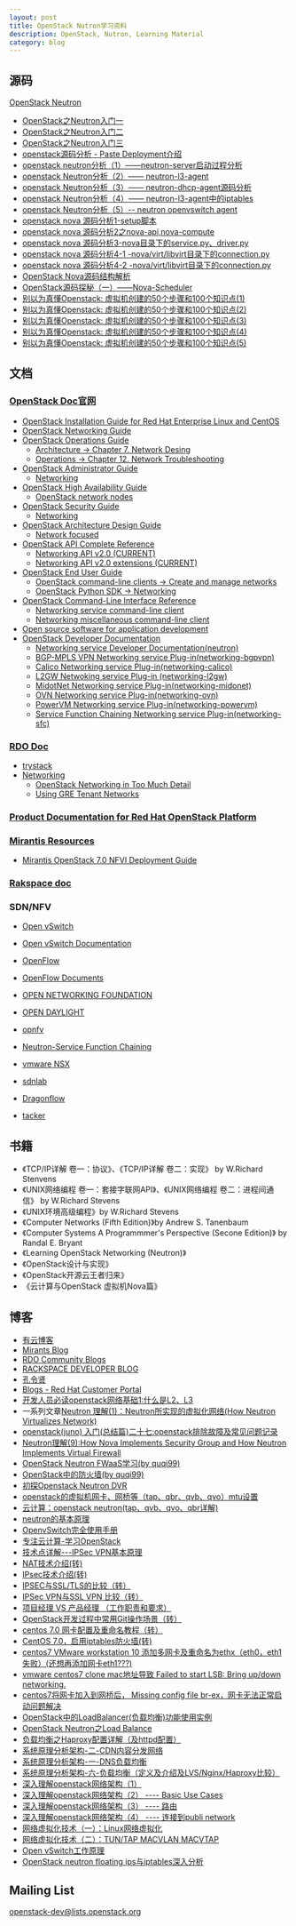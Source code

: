```yaml
---
layout: post
title: OpenStack Nutron学习资料
description: OpenStack, Nutron, Learning Material
category: blog
---
```


## 源码
[OpenStack Neutron](https://github.com/openstack/neutron)

* [OpenStack之Neutron入门一](http://www.aboutyun.com/forum.php?mod=viewthread&tid=9523&highlight=Neutron%2B%2B%C8%EB%C3%C5)
* [OpenStack之Neutron入门二](http://www.aboutyun.com/thread-9517-1-1.html)
* [OpenStack之Neutron入门三](http://www.aboutyun.com/thread-9537-1-1.html)
* [openstack源码分析 - Paste Deployment介绍 ](http://blog.chinaunix.net/uid-20940095-id-4105407.html)
* [openstack neutron分析（1）——neutron-server启动过程分析 ](http://www.aboutyun.com/thread-9527-1-1.html)
* [openstack Neutron分析（2）—— neutron-l3-agent](http://www.aboutyun.com/thread-9529-1-1.html)
* [openstack Neutron分析（3）—— neutron-dhcp-agent源码分析](http://www.aboutyun.com/thread-9533-1-1.html)
* [openstack Neutron分析（4）—— neutron-l3-agent中的iptables ](http://www.aboutyun.com/thread-9536-1-1.html)
* [openstack Neutron分析（5）-- neutron openvswitch agent ](http://www.aboutyun.com/thread-9538-1-1.html)
* [openstack nova 源码分析1-setup脚本 ](http://www.aboutyun.com/thread-10090-1-1.html)
* [openstack nova 源码分析2之nova-api,nova-compute](http://www.aboutyun.com/thread-10091-1-1.html)
* [openstack nova 源码分析3-nova目录下的service.py、driver.py](http://www.aboutyun.com/thread-10092-1-1.html)
* [openstack nova 源码分析4-1 -nova/virt/libvirt目录下的connection.py ](http://www.aboutyun.com/thread-10094-1-1.html)
* [openstack nova 源码分析4-2 -nova/virt/libvirt目录下的connection.py ](http://www.aboutyun.com/thread-10095-1-1.html)
* [OpenStack Nova源码结构解析 ](http://www.aboutyun.com/thread-10105-1-1.html)
* [ OpenStack源码探秘（一）——Nova-Scheduler](http://blog.csdn.net/networm3/article/details/8783667?utm_source=tuicool&utm_medium=referral)
* [别以为真懂Openstack: 虚拟机创建的50个步骤和100个知识点(1)](http://www.sxt.cn/u/756/blog/2780)
* [别以为真懂Openstack: 虚拟机创建的50个步骤和100个知识点(2)](http://www.sxt.cn/u/756/blog/2778)
* [别以为真懂Openstack: 虚拟机创建的50个步骤和100个知识点(3)](http://www.sxt.cn/u/756/blog/2797)
* [别以为真懂Openstack: 虚拟机创建的50个步骤和100个知识点(4)](http://www.sxt.cn/u/756/blog/2798)
* [别以为真懂Openstack: 虚拟机创建的50个步骤和100个知识点(5)](http://blog.csdn.net/xiangpingli/article/details/47857123)

## 文档
### [OpenStack Doc官网](http://docs.openstack.org)

* [OpenStack Installation Guide for Red Hat Enterprise Linux and CentOS](http://docs.openstack.org/mitaka/install-guide-rdo/)
* [OpenStack Networking Guide](http://docs.openstack.org/mitaka/networking-guide/)
* [OpenStack Operations Guide](http://docs.openstack.org/openstack-ops/content/)
	* [Architecture -> Chapter 7. Network Desing](http://docs.openstack.org/openstack-ops/content/network_design.html)
	* [Operations -> Chapter 12. Network Troubleshooting](http://docs.openstack.org/openstack-ops/content/network_troubleshooting.html)
* [OpenStack Administrator Guide](http://docs.openstack.org/admin-guide/)
	* [Networking](http://docs.openstack.org/admin-guide/networking.html)
* [OpenStack High Availability Guide](http://docs.openstack.org/ha-guide/)
	* [OpenStack network nodes](http://docs.openstack.org/ha-guide/networking-ha.html)
* [OpenStack Security Guide](http://docs.openstack.org/security-guide/)
	* [Networking](http://docs.openstack.org/security-guide/networking.html)
* [OpenStack Architecture Design Guide](http://docs.openstack.org/arch-design/)
	* [Network focused](http://docs.openstack.org/arch-design/network-focus.html)
* [OpenStack API Complete Reference](http://developer.openstack.org/api-ref.html)
	* [Networking API v2.0 (CURRENT)](http://developer.openstack.org/api-ref-networking-v2.html)
	* [Networking API v2.0 extensions (CURRENT)](http://developer.openstack.org/api-ref-networking-v2-ext.html)
* [OpenStack End User Guide](http://docs.openstack.org/user-guide/)
	* [OpenStack command-line clients -> Create and manage networks](http://docs.openstack.org/user-guide/cli_create_and_manage_networks.html)
	* [OpenStack Python SDK -> Networking](http://docs.openstack.org/user-guide/sdk_neutron_apis.html)
* [OpenStack Command-Line Interface Reference](http://docs.openstack.org/cli-reference/)
	* [Networking service command-line client](http://docs.openstack.org/cli-reference/neutron.html)
	* [Networking miscellaneous command-line client](http://docs.openstack.org/cli-reference/neutron-misc.html)
* [Open source software for application development](http://developer.openstack.org)
* [OpenStack Developer Documentation](http://docs.openstack.org/developer/openstack-projects.html)
	* [Networking service Developer Documentation(neutron)](http://docs.openstack.org/developer/neutron/)
	* [BGP-MPLS VPN Networking service Plug-in(networking-bgpvpn)](http://docs.openstack.org/developer/networking-bgpvpn/)
	* [Calico Networking service Plug-in(networking-calico)](http://docs.openstack.org/developer/networking-calico/)
	* [L2GW Netwoking service Plug-in (networking-l2gw)](http://docs.openstack.org/developer/networking-l2gw/)
	* [MidotNet Networking service Plug-in(networking-midonet)](http://docs.openstack.org/developer/networking-midonet/)
	* [OVN Networking service Plug-in(networking-ovn)](http://docs.openstack.org/developer/networking-ovn/)
	* [PowerVM Networking service Plug-in(networking-powervm)](http://docs.openstack.org/developer/networking-powervm/)
	* [Service Function Chaining Networking service Plug-in(networking-sfc)](http://docs.openstack.org/developer/networking-sfc/)

### [RDO Doc](https://www.rdoproject.org/documentation/)

* [trystack](http://trystack.org)
* [Networking](https://www.rdoproject.org/documentation/networking/)
	* [OpenStack Networking in Too Much Detail](https://www.rdoproject.org/networking/networking-in-too-much-detail/)
	* [Using GRE Tenant Networks](https://www.rdoproject.org/networking/using-gre-tenant-networks/)

### [Product Documentation for Red Hat OpenStack Platform](https://access.redhat.com/documentation/en/red-hat-openstack-platform/)

### [Mirantis Resources](https://www.mirantis.com/openstack-resources/)

* [Mirantis OpenStack 7.0 NFVI Deployment Guide](https://content.mirantis.com/MOS-7-NFVI-Whitepaper-Landing-Page.html)
		
### [Rakspace doc](http://docs.rackspace.com)

### SDN/NFV

* [Open vSwitch](http://openvswitch.org)

* [Open vSwitch Documentation](http://openvswitch.org/support/)

* [OpenFlow](http://archive.openflow.org)

* [OpenFlow Documents](http://archive.openflow.org/wp/documents/)

* [OPEN NETWORKING FOUNDATION](https://www.opennetworking.org/)

* [OPEN DAYLIGHT](https://www.opendaylight.org)

* [opnfv](https://www.opnfv.org)

* [Neutron-Service Function Chaining](http://docs.openstack.org/developer/networking-sfc)

* [vmware NSX](http://www.vmware.com/cn/products/nsx)

* [sdnlab](http://www.sdnlab.com)

* [Dragonflow](http://wiki.openstack.org/wiki/Dragonflow)

* [tacker](http://docs.openstack.org/developer/tacker)

## 书籍
* 《TCP/IP详解 卷一：协议》、《TCP/IP详解 卷二：实现》 by W.Richard Stenvens
* 《UNIX网络编程 卷一：套接字联网API》、《UNIX网络编程 卷二：进程间通信》 by W.Richard Stevens
* 《UNIX环境高级编程》by W.Richard Stevens
* 《Computer Networks (Fifth Edition)》by Andrew S. Tanenbaum
* 《Computer Systems A Programmmer's Perspective (Secone Edition)》 by Randal E. Bryant
* 《Learning OpenStack Networking (Neutron)》
* 《OpenStack设计与实现》
* 《OpenStack开源云王者归来》
* 《云计算与OpenStack 虚拟机Nova篇》

## 博客
* [有云博客](https://www.ustack.com/about/blog/)
* [Mirants Blog](https://www.mirantis.com/blog/)
* [RDO Community Blogs](http://techs.enovance.com)
* [RACKSPACE DEVELOPER BLOG](https://developer.rackspace.com/blog/)
* [孔令贤](http://lingxiankong.github.io)
* [Blogs - Red Hat Customer Portal](https://access.redhat.com/blogs/)
* [开发人员必读openstack网络基础1:什么是L2、L3](http://www.aboutyun.com/forum.php?mod=viewthread&tid=9647&highlight=%BF%AA%B7%A2%C8%CB)
* 一系列文章[Neutron 理解(1)：Neutron所实现的虚拟化网络(How Neutron Virtualizes Network)](http://www.cnblogs.com/sammyliu/p/4622563.html)
* [openstack(juno) 入门(总结篇)二十七:openstack排除故障及常见问题记录](http://www.aboutyun.com/thread-11718-1-1.html)
* [Neutron理解(9):How Nova Implements Security Group and How Neutron Implements Virtual Firewall](http://www.cnblogs.com/sammyliu/p/4675991.html)
* [OpenStack Neutron FWaaS学习(by quqi99)](http://blog.csdn.net/quqi99/article/details/9163469)
* [OpenStack中的防火墙(by quqi99)](http://blog.csdn.net/quqi99/article/details/7447233)
* [初探Openstack Neutron DVR](http://www.sxt.cn/u/756/blog/3168)
* [openstack的虚拟机网卡、网桥等（tap、qbr、qvb、qvo）mtu设置](http://my.oschina.net/tantexian/blog/648973?fromerr=DOzA8FMf)
* [云计算：openstack neutron(tap、qvb、qvo、qbr详解) ](http://blog.chinaunix.net/uid-7374279-id-5096216.html)
* [neutron的基本原理](http://www.cnblogs.com/popsuper1982/p/3800233.html)
* [OpenvSwitch完全使用手册](http://my.oschina.net/tantexian/blog/648965?fromerr=ZkIfFQ0j)
* [专注云计算-学习OpenStack](http://www.cnblogs.com/sammyliu/category/636967.html)
* [技术点详解---IPSec VPN基本原理](http://www.cnblogs.com/phoenixzq/archive/2013/05/18/3085366.html)
* [NAT技术介绍(转)](http://my.oschina.net/tantexian/blog/648957?fromerr=qrqJiZS3)
* [IPsec技术介绍(转)](http://my.oschina.net/tantexian/blog/648955?fromerr=pN2o73uW)
* [IPSEC与SSL/TLS的比较（转）](http://my.oschina.net/tantexian/blog/648954?fromerr=VtjD9AqD)
* [IPSec VPN与SSL VPN 比较（转）](http://my.oschina.net/tantexian/blog/648956?fromerr=1xXbamre)
* [项目经理 VS 产品经理 （工作职责和要求）](http://my.oschina.net/tantexian/blog/648907?fromerr=v7EQePQK)
* [OpenStack开发过程中常用Git操作场景（转）](http://my.oschina.net/tantexian/blog/645113?fromerr=tyJoT3Vo)
* [centos 7.0 网卡配置及重命名教程（转）](http://my.oschina.net/tantexian/blog/634534?fromerr=y0mtbX9s)
* [CentOS 7.0，启用iptables防火墙(转)](http://my.oschina.net/tantexian/blog/634533?fromerr=CdMKx3rA)
* [centos7 VMware workstation 10 添加多网卡及重命名为ethx（eth0，eth1失败）(还想再添加网卡eth1???)
](http://my.oschina.net/tantexian/blog/634532?fromerr=8sIGSqmD)
* [vmware centos7 clone mac地址导致 Failed to start LSB: Bring up/down networking.](http://my.oschina.net/tantexian/blog/634529?fromerr=smfHcI90)
* [centos7将网卡加入到网桥后， Missing config file br-ex，网卡无法正常启动问题解决](http://my.oschina.net/tantexian/blog/634528?fromerr=TISUHsxt)
* [OpenStack中的LoadBalancer(负载均衡)功能使用实例](http://www.cnblogs.com/biangbiang/archive/2013/05/29/3105900.html)
* [OpenStack Neutron之Load Balance](http://www.ibm.com/developerworks/cn/cloud/library/1506_xiaohh_openstacklb/)
* [负载均衡之Haproxy配置详解（及httpd配置）](http://my.oschina.net/tantexian/blog/626174?fromerr=mQOuYt6U)
* [系统原理分析架构-二-CDN内容分发网络](http://my.oschina.net/tantexian/blog/626173?fromerr=7CmzQSa5)
* [系统原理分析架构-一-DNS负载均衡](http://my.oschina.net/tantexian/blog/626171?fromerr=zgUMAoCy)
* [系统原理分析架构-六-负载均衡（定义及介绍及LVS/Nginx/Haproxy比较）](http://my.oschina.net/tantexian/blog/626170?fromerr=2D6S9DyZ)
* [深入理解openstack网络架构（1） ](http://blog.csdn.net/halcyonbaby/article/details/41524447/)
* [深入理解openstack网络架构（2） ---- Basic Use Cases](http://blog.csdn.net/halcyonbaby/article/details/41578293/)
* [深入理解openstack网络架构（3） ---- 路由](http://blog.csdn.net/halcyonbaby/article/details/41604459)
* [深入理解openstack网络架构（4） ---- 连接到publi network](http://blog.csdn.net/halcyonbaby/article/details/41628891)
* [网络虚拟化技术（一）：Linux网络虚拟化](http://blog.csdn.net/halcyonbaby/article/details/411369151)
* [网络虚拟化技术（二）：TUN/TAP MACVLAN MACVTAP](http://blog.csdn.net/halcyonbaby/article/details/41269225)
* [Open vSwitch工作原理](https://blog.kghost.info/2014/11/19/openvswitch-internal/)
* [OpenStack neutron floating ips与iptables深入分析](http://blog.csdn.net/starean/article/details/16860819)
## Mailing List
openstack-dev@lists.openstack.org
